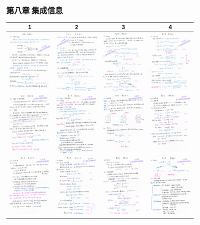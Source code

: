 
## 第八章   集成信息
| 1 | 2 | 3 |4 |
|:-----------:|:--------:|:---------:|:---------:|
|![image](./075.jpg)|![image](./076.jpg)|![image](./077.jpg)|![image](./078.jpg)|
|![image](./079.jpg)|![image](./080.jpg)|![image](./081.jpg)|![image](./082.jpg)|
|![image](./083.jpg)|![image](./084.jpg)|![image](./085.jpg)|![image](./086.jpg)|

